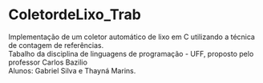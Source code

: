 # ColetordeLixo_Trab
Implementação de um coletor automático de lixo em
C utilizando a técnica de contagem de
referências. <br/>
Tabalho da disciplina de linguagens de programação - UFF, proposto pelo professor Carlos Bazilio <br/>
Alunos: Gabriel Silva e Thayná Marins.
